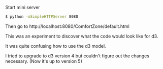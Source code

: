 Start mini server

```bash
$ python -mSimpleHTTPServer 8080
```
Then go to http://localhost:8080/ComfortZone/default.html

This was an experiment to discover what the code would look like for d3.

It was quite confusing how to use the d3 model.

I tried to upgrade to d3 version 4 but couldn't figure out the changes necessary. (Now it's up to version 5)